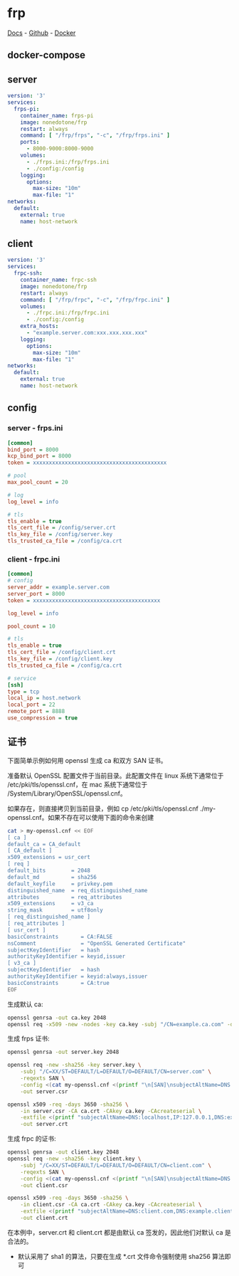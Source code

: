 # frp

[Docs](https://gofrp.org/docs/) - [Github](https://github.com/fatedier/frp) - [Docker](https://hub.docker.com/r/nonedotone/frp)


## docker-compose

## server
```yaml
version: '3'
services:
  frps-pi:
    container_name: frps-pi
    image: nonedotone/frp
    restart: always
    command: [ "/frp/frps", "-c", "/frp/frps.ini" ]
    ports:
      - 8000-9000:8000-9000
    volumes:
      - ./frps.ini:/frp/frps.ini
      - ./config:/config
    logging:
      options:
        max-size: "10m"
        max-file: "1"
networks:
  default:
    external: true
    name: host-network
```

## client
```yaml
version: '3'
services:
  frpc-ssh:
    container_name: frpc-ssh
    image: nonedotone/frp
    restart: always
    command: [ "/frp/frpc", "-c", "/frp/frpc.ini" ]
    volumes:
      - ./frpc.ini:/frp/frpc.ini
      - ./config:/config
    extra_hosts:
      - "example.server.com:xxx.xxx.xxx.xxx"
    logging:
      options:
        max-size: "10m"
        max-file: "1"
networks:
  default:
    external: true
    name: host-network
```

## config

### server - frps.ini
```ini
[common]
bind_port = 8000
kcp_bind_port = 8000
token = xxxxxxxxxxxxxxxxxxxxxxxxxxxxxxxxxxxxxxxxxx

# pool
max_pool_count = 20

# log
log_level = info

# tls
tls_enable = true
tls_cert_file = /config/server.crt
tls_key_file = /config/server.key
tls_trusted_ca_file = /config/ca.crt
```

### client - frpc.ini
```ini
[common]
# config
server_addr = example.server.com
server_port = 8000
token = xxxxxxxxxxxxxxxxxxxxxxxxxxxxxxxxxxxxxxxx

log_level = info

pool_count = 10

# tls
tls_enable = true
tls_cert_file = /config/client.crt
tls_key_file = /config/client.key
tls_trusted_ca_file = /config/ca.crt

# service
[ssh]
type = tcp
local_ip = host.network
local_port = 22
remote_port = 8888
use_compression = true
```

## 证书

下面简单示例如何用 openssl 生成 ca 和双方 SAN 证书。

准备默认 OpenSSL 配置文件于当前目录。此配置文件在 linux 系统下通常位于 /etc/pki/tls/openssl.cnf，在 mac 系统下通常位于 /System/Library/OpenSSL/openssl.cnf。

如果存在，则直接拷贝到当前目录，例如 cp /etc/pki/tls/openssl.cnf ./my-openssl.cnf。如果不存在可以使用下面的命令来创建

```bash
cat > my-openssl.cnf << EOF
[ ca ]
default_ca = CA_default
[ CA_default ]
x509_extensions = usr_cert
[ req ]
default_bits        = 2048
default_md          = sha256
default_keyfile     = privkey.pem
distinguished_name  = req_distinguished_name
attributes          = req_attributes
x509_extensions     = v3_ca
string_mask         = utf8only
[ req_distinguished_name ]
[ req_attributes ]
[ usr_cert ]
basicConstraints       = CA:FALSE
nsComment              = "OpenSSL Generated Certificate"
subjectKeyIdentifier   = hash
authorityKeyIdentifier = keyid,issuer
[ v3_ca ]
subjectKeyIdentifier   = hash
authorityKeyIdentifier = keyid:always,issuer
basicConstraints       = CA:true
EOF
```


生成默认 ca:
```bash
openssl genrsa -out ca.key 2048
openssl req -x509 -new -nodes -key ca.key -subj "/CN=example.ca.com" -days 5000 -out ca.crt
```


生成 frps 证书:
```bash
openssl genrsa -out server.key 2048

openssl req -new -sha256 -key server.key \
    -subj "/C=XX/ST=DEFAULT/L=DEFAULT/O=DEFAULT/CN=server.com" \
    -reqexts SAN \
    -config <(cat my-openssl.cnf <(printf "\n[SAN]\nsubjectAltName=DNS:localhost,IP:127.0.0.1,DNS:example.server.com")) \
    -out server.csr

openssl x509 -req -days 3650 -sha256 \
	-in server.csr -CA ca.crt -CAkey ca.key -CAcreateserial \
	-extfile <(printf "subjectAltName=DNS:localhost,IP:127.0.0.1,DNS:example.server.com") \
	-out server.crt
```

生成 frpc 的证书:
```bash
openssl genrsa -out client.key 2048
openssl req -new -sha256 -key client.key \
    -subj "/C=XX/ST=DEFAULT/L=DEFAULT/O=DEFAULT/CN=client.com" \
    -reqexts SAN \
    -config <(cat my-openssl.cnf <(printf "\n[SAN]\nsubjectAltName=DNS:client.com,DNS:example.client.com")) \
    -out client.csr

openssl x509 -req -days 3650 -sha256 \
    -in client.csr -CA ca.crt -CAkey ca.key -CAcreateserial \
	-extfile <(printf "subjectAltName=DNS:client.com,DNS:example.client.com") \
	-out client.crt
```

在本例中，server.crt 和 client.crt 都是由默认 ca 签发的，因此他们对默认 ca 是合法的。


* 默认采用了 sha1 的算法，只要在生成 *.crt 文件命令强制使用 sha256 算法即可